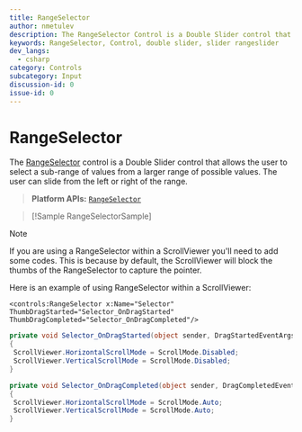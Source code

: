 ```yaml
---
title: RangeSelector
author: nmetulev
description: The RangeSelector Control is a Double Slider control that allows the user to select a sub-range of values from a larger range of possible values.
keywords: RangeSelector, Control, double slider, slider rangeslider
dev_langs:
  - csharp
category: Controls
subcategory: Input
discussion-id: 0
issue-id: 0
---
```


# RangeSelector

The [RangeSelector](/dotnet/api/microsoft.toolkit.uwp.ui.controls.rangeselector) control is a Double Slider control that allows the user to select a sub-range of values from a larger range of possible values.  The user can slide from the left or right of the range.

> **Platform APIs:** [`RangeSelector`](/dotnet/api/microsoft.toolkit.uwp.ui.controls.rangeselector)

> [!Sample RangeSelectorSample]

> [!NOTE]
> If you are using a RangeSelector within a ScrollViewer you'll need to add some codes. This is because by default, the ScrollViewer will block the thumbs of the RangeSelector to capture the pointer.

Here is an example of using RangeSelector within a ScrollViewer:

```xaml
<controls:RangeSelector x:Name="Selector" ThumbDragStarted="Selector_OnDragStarted" ThumbDragCompleted="Selector_OnDragCompleted"/>
```

```csharp
private void Selector_OnDragStarted(object sender, DragStartedEventArgs e)
{
 ScrollViewer.HorizontalScrollMode = ScrollMode.Disabled;
 ScrollViewer.VerticalScrollMode = ScrollMode.Disabled;
}

private void Selector_OnDragCompleted(object sender, DragCompletedEventArgs e)
{
 ScrollViewer.HorizontalScrollMode = ScrollMode.Auto;
 ScrollViewer.VerticalScrollMode = ScrollMode.Auto;
}
```
